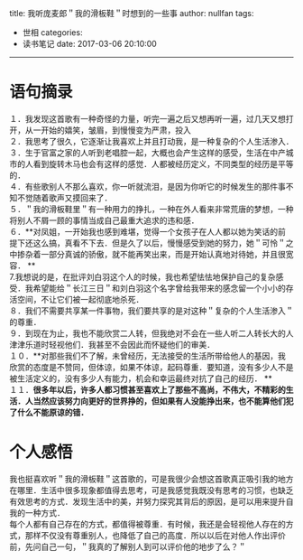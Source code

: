 title: 我听庞麦郎＂我的滑板鞋＂时想到的一些事
author: nullfan
tags:
  - 世相
categories:
  - 读书笔记
date: 2017-03-06 20:10:00
---
# 语句摘录
１．我发现这首歌有一种奇怪的力量，听完一遍之后又想再听一遍，过几天又想打开，从一开始的嬉笑，皱眉，到慢慢变为严肃，投入  
２．我思考了很久，它逐渐让我喜欢上并且打动我，是一种复杂的个人生活渗入．  
３．生于官富之家的人听到老唱腔一起，大概也会产生这样的感受，生活在中产城市的人看到旋转木马也会有这样的感觉．人都被经历定义，不同类型的经历是平等的．  
４．有些歌别人不那么喜欢，你一听就流泪，是因为你听它的时候发生的那件事不知不觉随着歌声又摸回来了．  
５．＂我的滑板鞋里＂有一种用力的挣扎，一种在外人看来非常荒唐的梦想，一种将别人不屑一顾的事情当成自己最重大追求的违和感．  
６．**对凤姐，一开始我也感到难堪，觉得一个女孩子在人人都以她为笑话的前提下还这么搞，真看不下去．但是久了以后，慢慢感受到她的努力，她＂可怜＂之中掺杂着一部分真诚的骄傲，就不能再笑出来，而是开始认真地对待她，并且很宽容． **  
7.我想说的是，在批评刘白羽这个人的时候，我也希望怯怯地保护自己的复杂感受．我希望能给＂长江三日＂和刘白羽这个名字曾给我带来的感念留一个小小的存活空间，不让它们被一起彻底地杀死．  
８．我们不需要共享某一件事物，我们要共享的是对这种＂复杂的个人生活渗入＂的尊重．  
９．到现在为止，我也不能欣赏二人转，但我绝对不会在一些人听二人转长大的人津津乐道时轻视他们．我甚至不会因此而怀疑他们的审美．  
１０．**对那些我们不了解，未曾经历，无法接受的生活所带给他人的基因，我欣赏的态度是不赞同，但体谅，如果不体谅，起码尊重．要知道，没有多少人不是被生活定义的，没有多少人有能力，机会和幸运最终对抗了自己的经历． **   
１１．**很多年以后，许多人都习惯甚至喜欢上了那些不高尚，不伟大，不精彩的生活．人当然应该努力向更好的世界挣的，但如果有人没能挣出来，也不能算他们犯了什么不能原谅的错．**
# 个人感悟
我也挺喜欢听＂我的滑板鞋＂这首歌的，可是我很少会想这首歌真正吸引我的地方在哪里．生活中很多现象都值得去思考，可是我感觉我既没有思考的习惯，也缺乏有效思考的方式．发现生活中的美，并努力探究其背后的原因，是可以用来提升自我的一种方式．  
每个人都有自己存在的方式，都值得被尊重．有时候，我还是会轻视他人存在的方式，那样不仅没有尊重别人，也降低了自己的高度．所以以后在对他人作出评价前，先问自己一句，＂我真的了解别人到可以评价他的地步了么？＂